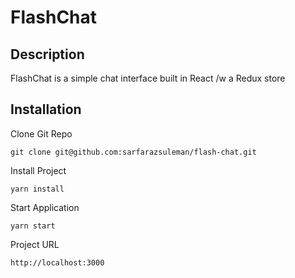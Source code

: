 # FlashChat

## Description
FlashChat is a simple chat interface built in React /w a Redux store

## Installation
Clone Git Repo

    git clone git@github.com:sarfarazsuleman/flash-chat.git

Install Project

    yarn install

Start Application

    yarn start

Project URL

    http://localhost:3000
